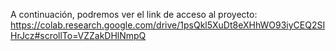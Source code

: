 A continuación, podremos ver el link de acceso al proyecto: https://colab.research.google.com/drive/1psQkl5XuDt8eXHhWO93iyCEQ2SIHrJcz#scrollTo=VZZakDHlNmpQ

